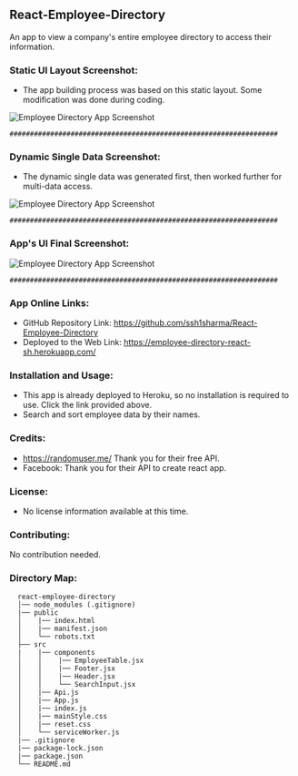 ## React-Employee-Directory
An app to view a company's entire employee directory to access their information.

### Static UI Layout Screenshot:
- The app building process was based on this static layout. Some modification was done during coding.

![Employee Directory App Screenshot](https://github.com/ssh1sharma/React-Employee-Directory/public/blob/0c4db9460ed6371e56e2c3d0e29f72a49eb7cf54/src/static-layout-screenshot.JPG)

``` ################################################################## ```
### Dynamic Single Data Screenshot:
- The dynamic single data was generated first, then worked further for multi-data access. 

![Employee Directory App Screenshot](https://github.com/ssh1sharma/React-Employee-Directory/public/blob/0c4db9460ed6371e56e2c3d0e29f72a49eb7cf54/src/dynamic-data-single-screenshot.JPG)

``` ################################################################## ```

### App's UI Final Screenshot:

![Employee Directory App Screenshot](https://github.com/ssh1sharma/React-Employee-Directory/public/blob/master/src/App-final-screenshot.JPG)

``` ################################################################## ```

### App Online Links:
- GitHub Repository Link: https://github.com/ssh1sharma/React-Employee-Directory
- Deployed to the Web Link: https://employee-directory-react-sh.herokuapp.com/

### Installation and Usage:
- This app is already deployed to Heroku, so no installation is required to use. Click the link provided above.
- Search and sort employee data by their names.

### Credits:
- https://randomuser.me/ Thank you for their free API.
- Facebook: Thank you for their API to create react app.

### License:
- No license information available at this time.

### Contributing:
No contribution needed.

### Directory Map:
```
  react-employee-directory
  │── node_modules (.gitignore) 
  |── public
  │    |── index.html
  │    |── manifest.json  
  │    └── robots.txt
  ├── src
  |    |── components 
  │    │    |── EmployeeTable.jsx
  │    │    |── Footer.jsx 
  │    │    |── Header.jsx
  │    │    └── SearchInput.jsx
  │    |── Api.js
  │    |── App.js
  │    |── index.js 
  │    |── mainStyle.css
  │    |── reset.css
  │    └── serviceWorker.js
  |── .gitignore
  |── package-lock.json
  |── package.json
  └── README.md
  ```